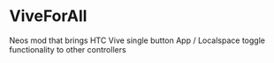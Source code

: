 # ViveForAll
 Neos mod that brings HTC Vive single button App / Localspace toggle functionality to other controllers
